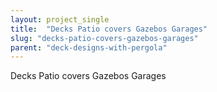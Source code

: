 ```yaml
---
layout: project_single
title:  "Decks Patio covers Gazebos Garages"
slug: "decks-patio-covers-gazebos-garages"
parent: "deck-designs-with-pergola"
---
```

Decks Patio covers Gazebos Garages